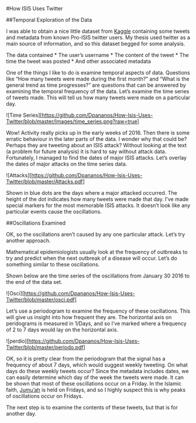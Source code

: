 #How ISIS Uses Twitter

##Temporal Exploration of the Data

I was able to obtain a nice little dataset from [Kaggle](https://www.kaggle.com/) containing some tweets and metadata from known Pro-ISIS twitter users.  My thesis used twitter as a main source of information, and so this dataset begged for some analysis.

The data contained
	* The user’s username
	* The content of the tweet
	* The time the tweet was posted
	* And other associated metadata

One of the things I like to do is examine temporal aspects of data.  Questions like “How many tweets were made during the first month?” and “What is the general trend as time progresses?” are questions that can be answered by examining the temporal frequency of the data.  Let’s examine the time series of tweets made.  This will tell us how many tweets were made on a particular day.

![Time Series][https://github.com/Dpananos/How-Isis-Uses-Twitter/blob/master/Images/time_series.png?raw=true]

Wow! Activity really picks up in the early weeks of 2016. Then there is some erratic behaviour in the later parts of the data. I wonder why that could be?  Perhaps they are tweeting about an ISIS attack?  Without looking at the text (a problem for future analysis) it is hard to say without attack data.  Fortunately, I managed to find the dates of major ISIS attacks.  Let’s overlay the dates of major attacks on the time series data.

![Attacks][https://github.com/Dpananos/How-Isis-Uses-Twitter/blob/master/Attacks.pdf]

Shown in blue dots are the days where a major attacked occurred.  The height of the dot indicates how many tweets were made that day.  I’ve made special markers for the most memorable ISIS attacks.  It doesn’t look like any particular events cause the oscillations.  

##Oscillations Examined

OK, so the oscillations aren’t caused by any one particular attack.  Let’s try another approach.  

Mathematical epidemiologists usually look at the frequency of outbreaks to try and predict when the next outbreak of a disease will occur.  Let’s do something similar to these oscillations.

Shown below are the time series of the oscillations from January 30 2016 to the end of the data set.

![Osci][https://github.com/Dpananos/How-Isis-Uses-Twitter/blob/master/osci.pdf]

Let’s use a periodogram to examine the frequency of these oscillations.  This will give us insight into how frequent they are.  The horizontal axis on peridograms is measured in 1/Days, and so I’ve marked where a frequency of 2 to 7 days would lay on the horizontal axis.

![perdio][https://github.com/Dpananos/How-Isis-Uses-Twitter/blob/master/periodo.pdf]

OK, so it is pretty clear from the periodogram that the signal has a frequency of about 7 days, which would suggest weekly tweeting.  On what days do these weekly tweets occur?  Since the metadata includes dates, we can easily determine which day of the week the tweets were made.  It can be shown that most of these oscillations occur on a Friday.  In the Islamic faith, [Jumu’ah](https://en.wikipedia.org/wiki/Jumu%27ah) is held on Fridays, and so I highly suspect this is why peaks of oscillations occur on Fridays.

The next step is to examine the contents of these tweets, but that is for another day.
